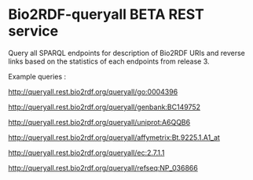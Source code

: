 Bio2RDF-queryall BETA REST service
==================================

Query all SPARQL endpoints for description of Bio2RDF URIs and reverse links 
based on the statistics of each endpoints from release 3.

Example queries :

http://queryall.rest.bio2rdf.org/queryall/go:0004396

http://queryall.rest.bio2rdf.org/queryall/genbank:BC149752

http://queryall.rest.bio2rdf.org/queryall/uniprot:A6QQB6

http://queryall.rest.bio2rdf.org/queryall/affymetrix:Bt.9225.1.A1_at

http://queryall.rest.bio2rdf.org/queryall/ec:2.7.1.1

http://queryall.rest.bio2rdf.org/queryall/refseq:NP_036866
